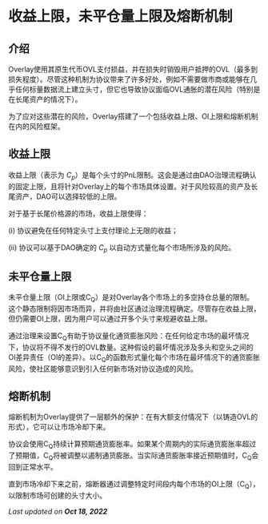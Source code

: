 # 收益上限，未平仓量上限及熔断机制


## 介绍

Overlay使用其原生代币OVL支付损益，并在损失时销毁用户抵押的OVL（最多到损失程度）。尽管这种机制为协议带来了许多好处，例如不需要做市商或能够在几乎任何标量数据流上建立头寸，但它也导致协议面临OVL通胀的潜在风险（特别是在长尾资产的情况下）。

为了应对这些潜在的风险，Overlay搭建了一个包括收益上限、OI上限和熔断机制在内的风险框架。


## 收益上限

收益上限（表示为 _C<sub>p</sub>_）是每个头寸的PnL限制。这会是通过由DAO治理流程确认的固定上限，且将针对Overlay上的每个市场具体设置。对于风险较高的资产及长尾资产，DAO可以选择较低的上限。

对于基于长尾价格源的市场，收益上限使得：

(i) 协议避免在任何特定头寸上支付理论上无限的收益；

(ii) 协议可以基于DAO确定的 _C<sub>p</sub>_ 以自动方式量化每个市场所涉及的风险。


## 未平仓量上限

未平仓量上限（OI上限或C<sub>Q</sub>）是对Overlay各个市场上的多空持仓总量的限制。这个静态限制将因市场而异，并将由社区通过治理流程确定。尽管存在收益上限，但仍需要OI上限，因为用户可以通过开多个头寸来规避收益上限。

通过治理来设置C<sub>Q</sub>有助于协议量化通货膨胀风险：在任何给定市场的最坏情况下，协议将不得不发行的OVL数量。这种假设的最坏情况涉及多头和空头之间的OI差异责任（OI的差异）。以C<sub>Q</sub>的函数形式量化每个市场在最坏情况下的通货膨胀风险，使社区能够意识到引入任何新市场对协议造成的风险。


## 熔断机制

熔断机制为Overlay提供了一层额外的保护：在有大额支付情况下（以铸造OVL的形式），它可以让市场冷却下来。

协议会使用C<sub>Q</sub>持续计算预期通货膨胀率。如果某个周期内的实际通货膨胀率超过了预期值，C<sub>Q</sub>将被调整以遏制通货膨胀。当实际通货膨胀率接近预期值时，C<sub>Q</sub>会回到正常水平。

直到市场冷却下来之前，熔断器通过调整特定时间段内每个市场的OI上限（C<sub>Q</sub>），以限制市场可创建的头寸大小。

<p style={{textAlign: 'right'}}>
<em>Last updated on <strong>Oct 18, 2022</strong></em></p>

